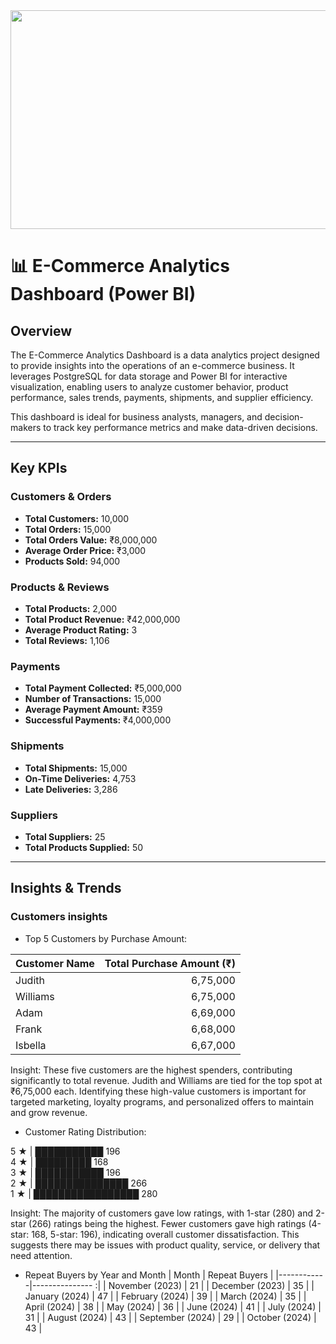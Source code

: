 <img src="https://fenzodigital.com/wp-content/uploads/2019/03/eCOMMERCE-PLATFORMS.png" width="1000" height="350" />


# 📊 E-Commerce Analytics Dashboard (Power BI)

## Overview
The E-Commerce Analytics Dashboard is a data analytics project designed to provide insights into the operations of an e-commerce business. It leverages PostgreSQL for data storage and Power BI for interactive visualization, enabling users to analyze customer behavior, product performance, sales trends, payments, shipments, and supplier efficiency.

This dashboard is ideal for business analysts, managers, and decision-makers to track key performance metrics and make data-driven decisions.


---

## Key KPIs

### Customers & Orders
- **Total Customers:** 10,000
- **Total Orders:** 15,000
- **Total Orders Value:** ₹8,000,000
- **Average Order Price:** ₹3,000
- **Products Sold:** 94,000

### Products & Reviews
- **Total Products:** 2,000
- **Total Product Revenue:** ₹42,000,000
- **Average Product Rating:** 3
- **Total Reviews:** 1,106

### Payments
- **Total Payment Collected:** ₹5,000,000
- **Number of Transactions:** 15,000
- **Average Payment Amount:** ₹359
- **Successful Payments:** ₹4,000,000

### Shipments
- **Total Shipments:** 15,000
- **On-Time Deliveries:** 4,753
- **Late Deliveries:** 3,286

### Suppliers
- **Total Suppliers:** 25
- **Total Products Supplied:** 50

---

## Insights & Trends

### Customers insights
- Top 5 Customers by Purchase Amount:
  
| Customer Name | Total Purchase Amount (₹) |
|---------------|---------------------------:|
| Judith        | 6,75,000                  |
| Williams      | 6,75,000                  |
| Adam          | 6,69,000                  |
| Frank         | 6,68,000                  |
| Isbella       | 6,67,000                  |

Insight: These five customers are the highest spenders, contributing significantly to total revenue. Judith and Williams are tied for the top spot at ₹6,75,000 each. Identifying these high-value customers is important for targeted marketing, loyalty programs, and personalized offers to maintain and grow revenue.

- Customer Rating Distribution:

5 ★ | ███████████ 196  
4 ★ | █████████ 168  
3 ★ | ███████████ 196  
2 ★ | ███████████████ 266  
1 ★ | █████████████████ 280

Insight: The majority of customers gave low ratings, with 1-star (280) and 2-star (266) ratings being the highest. Fewer customers gave high ratings (4-star: 168, 5-star: 196), indicating overall customer dissatisfaction. This suggests there may be issues with product quality, service, or delivery that need attention.


- Repeat Buyers by Year and Month
  | Month       | Repeat Buyers |
|------------|--------------- :|
| November (2023)   | 21    |
| December (2023)   | 35     |
| January (2024)    | 47     |
| February (2024)   | 39     |
| March (2024)     |    35   |
| April (2024)     | 38           |
| May  (2024)      | 36            |
| June (2024)      | 41          |
| July (2024)      | 31           |
| August (2024)    | 43           |
| September (2024) | 29           |
| October (2024)   | 43           |





